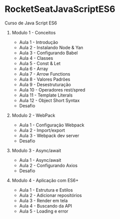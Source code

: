 # RocketSeatJavaScriptES6
 
Curso de Java Script ES6

1. Modulo 1 - Conceitos
    * Aula 1 - Introdução
    * Aula 2 - Instalando Node & Yan
    * Aula 3 - Configurando Babel
    * Aula 4 - Classes
    * Aula 5 - Const & Let
    * Aula 6 - Array
    * Aula 7 - Arrow Functions
    * Aula 8 - Valores Padrões
    * Aula 9 - Desestruturação
    * Aula 10 - Operadores rest/spred
    * Aula 11 - Template Literals
    * Aula 12 - Object Short Syntax
    * Desafio 
 
2. Modulo 2 - WebPack
    * Aula 1 - Configuração Webpack
    * Aula 2 - Import/export
    * Aula 3 - Webpack dev server
    * Desafio

3. Modulo 3 - Async/await
    * Aula 1 - Async/await
    * Aula 2 - Configurando Axios
    * Desafio

4. Modulo 4 - Aplicação com ES6+
    * Aula 1 - Estrutura e Estilos
    * Aula 2 - Adicionar repositórios
    * Aula 3 - Render em tela
    * Aula 4 - Buscando da API
    * Aula 5 - Loading e error